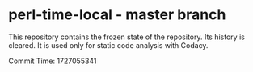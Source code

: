 # perl-time-local - master branch

This repository contains the frozen state of the repository.
Its history is cleared. It is used only for static code
analysis with Codacy.

Commit Time: 1727055341